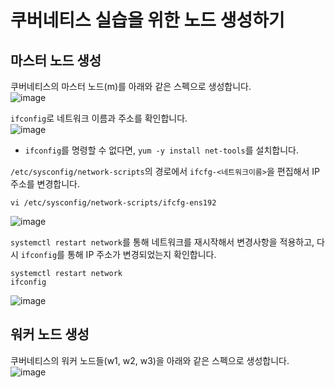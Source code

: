 # 쿠버네티스 실습을 위한 노드 생성하기

## 마스터 노드 생성

쿠버네티스의 마스터 노드(m)를 아래와 같은 스펙으로 생성합니다.   
![image](https://user-images.githubusercontent.com/43658658/151119906-b41807b4-e317-457c-b752-e5c726cdedd4.png)

`ifconfig`로 네트워크 이름과 주소를 확인합니다.   
![image](https://user-images.githubusercontent.com/43658658/151128534-d241588d-de34-4a3c-8818-0fa7e1b0e555.png)   
- `ifconfig`를 명령할 수 없다면, `yum -y install net-tools`를 설치합니다.

`/etc/sysconfig/network-scripts`의 경로에서 `ifcfg-<네트워크이름>`을 편집해서 IP 주소를 변경합니다.   
```
vi /etc/sysconfig/network-scripts/ifcfg-ens192
```   
![image](https://user-images.githubusercontent.com/43658658/151130451-3944e307-aa54-4e39-b5e7-c36347bdbdc4.png)

`systemctl restart network`를 통해 네트워크를 재시작해서 변경사항을 적용하고, 다시 `ifconfig`를 통해 IP 주소가 변경되었는지 확인합니다.   
```
systemctl restart network
ifconfig
```   
![image](https://user-images.githubusercontent.com/43658658/151129496-714f3af5-7a66-4e33-b9ba-899af26ae63d.png)

## 워커 노드 생성

쿠버네티스의 워커 노드들(w1, w2, w3)을 아래와 같은 스펙으로 생성합니다.   
![image](https://user-images.githubusercontent.com/43658658/151121776-d476d334-ec38-4b7a-aaee-8bd77add382d.png)

